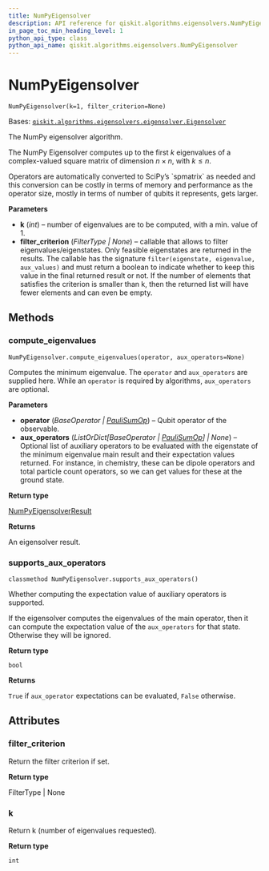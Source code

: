 ```yaml
---
title: NumPyEigensolver
description: API reference for qiskit.algorithms.eigensolvers.NumPyEigensolver
in_page_toc_min_heading_level: 1
python_api_type: class
python_api_name: qiskit.algorithms.eigensolvers.NumPyEigensolver
---
```


# NumPyEigensolver

<span id="qiskit.algorithms.eigensolvers.NumPyEigensolver" />

`NumPyEigensolver(k=1, filter_criterion=None)`

Bases: [`qiskit.algorithms.eigensolvers.eigensolver.Eigensolver`](qiskit.algorithms.eigensolvers.Eigensolver "qiskit.algorithms.eigensolvers.eigensolver.Eigensolver")

The NumPy eigensolver algorithm.

The NumPy Eigensolver computes up to the first $k$ eigenvalues of a complex-valued square matrix of dimension $n \times n$, with $k \leq n$.

<Admonition title="Note" type="note">
  Operators are automatically converted to SciPy’s `spmatrix` as needed and this conversion can be costly in terms of memory and performance as the operator size, mostly in terms of number of qubits it represents, gets larger.
</Admonition>

**Parameters**

*   **k** (*int*) – number of eigenvalues are to be computed, with a min. value of 1.
*   **filter\_criterion** (*FilterType | None*) – callable that allows to filter eigenvalues/eigenstates. Only feasible eigenstates are returned in the results. The callable has the signature `filter(eigenstate, eigenvalue, aux_values)` and must return a boolean to indicate whether to keep this value in the final returned result or not. If the number of elements that satisfies the criterion is smaller than k, then the returned list will have fewer elements and can even be empty.

## Methods

### compute\_eigenvalues

<span id="qiskit.algorithms.eigensolvers.NumPyEigensolver.compute_eigenvalues" />

`NumPyEigensolver.compute_eigenvalues(operator, aux_operators=None)`

Computes the minimum eigenvalue. The `operator` and `aux_operators` are supplied here. While an `operator` is required by algorithms, `aux_operators` are optional.

**Parameters**

*   **operator** (*BaseOperator |* [*PauliSumOp*](qiskit.opflow.primitive_ops.PauliSumOp "qiskit.opflow.primitive_ops.PauliSumOp")) – Qubit operator of the observable.
*   **aux\_operators** (*ListOrDict\[BaseOperator |* [*PauliSumOp*](qiskit.opflow.primitive_ops.PauliSumOp "qiskit.opflow.primitive_ops.PauliSumOp")*] | None*) – Optional list of auxiliary operators to be evaluated with the eigenstate of the minimum eigenvalue main result and their expectation values returned. For instance, in chemistry, these can be dipole operators and total particle count operators, so we can get values for these at the ground state.

**Return type**

[NumPyEigensolverResult](qiskit.algorithms.eigensolvers.NumPyEigensolverResult "qiskit.algorithms.eigensolvers.NumPyEigensolverResult")

**Returns**

An eigensolver result.

### supports\_aux\_operators

<span id="qiskit.algorithms.eigensolvers.NumPyEigensolver.supports_aux_operators" />

`classmethod NumPyEigensolver.supports_aux_operators()`

Whether computing the expectation value of auxiliary operators is supported.

If the eigensolver computes the eigenvalues of the main operator, then it can compute the expectation value of the `aux_operators` for that state. Otherwise they will be ignored.

**Return type**

`bool`

**Returns**

`True` if `aux_operator` expectations can be evaluated, `False` otherwise.

## Attributes

<span id="qiskit.algorithms.eigensolvers.NumPyEigensolver.filter_criterion" />

### filter\_criterion

Return the filter criterion if set.

**Return type**

FilterType | None

<span id="qiskit.algorithms.eigensolvers.NumPyEigensolver.k" />

### k

Return k (number of eigenvalues requested).

**Return type**

`int`

